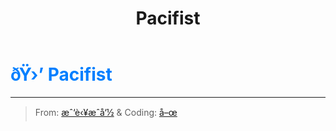 ﻿---
lang: en-US
title: Pacifist
prev:
next:
---

# <font color="#007fff">ðŸ›’ <b>Pacifist</b></font> <Badge text="Support" type="tip" vertical="middle"/>
---

> From: [æˆ‘è‹¥æˆå‘½](#) & Coding: [å–œ](https://space.bilibili.com/443432765)
